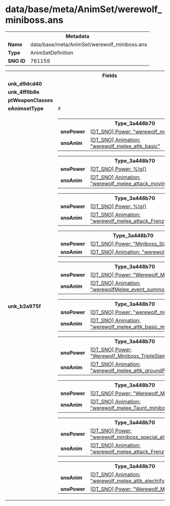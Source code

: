 <h1>data/base/meta/AnimSet/werewolf_miniboss.ans</h1><table><tr><th colspan="100%">Metadata</th></tr><tr><td><b>Name</b></td><td>data/base/meta/AnimSet/werewolf_miniboss.ans</td></tr><tr><td><b>Type</b></td><td>AnimSetDefinition</td></tr><tr><td><b>SNO ID</b></td><td>761159</td></tr></table>

<table><tr><th colspan="100%">Fields</th></tr><tr><td><b>unk_d9dcd40</b></td><td></td></tr><tr><td><b>unk_4ff6b8e</b></td><td></td></tr><tr><td><b>ptWeaponClasses</b></td><td></td></tr><tr><td><b>eAnimsetType</b></td><td><code>0</code></td></tr><tr><td><b>unk_b2a975f</b></td><td><table><tr><th colspan="100%">Type_3a448b70</th></tr><tr><td><b>snoPower</b></td><td><a href="..\Power\werewolf_miniboss_attack.pow">[DT_SNO] Power: "werewolf_miniboss_attack"</a></td></tr><tr><td><b>snoAnim</b></td><td><a href="..\Anim\werewolf_melee_attk_basic.ani">[DT_SNO] Animation: "werewolf_melee_attk_basic"</a></td></tr></table>


<table><tr><th colspan="100%">Type_3a448b70</th></tr><tr><td><b>snoPower</b></td><td><a href="#UKNOWN">[DT_SNO] Power: %!q(<nil>)</a></td></tr><tr><td><b>snoAnim</b></td><td><a href="..\Anim\werewolf_melee_attack_moving.ani">[DT_SNO] Animation: "werewolf_melee_attack_moving"</a></td></tr></table>


<table><tr><th colspan="100%">Type_3a448b70</th></tr><tr><td><b>snoPower</b></td><td><a href="#UKNOWN">[DT_SNO] Power: %!q(<nil>)</a></td></tr><tr><td><b>snoAnim</b></td><td><a href="..\Anim\werewolf_melee_attack_Frenzy.ani">[DT_SNO] Animation: "werewolf_melee_attack_Frenzy"</a></td></tr></table>


<table><tr><th colspan="100%">Type_3a448b70</th></tr><tr><td><b>snoPower</b></td><td><a href="..\Power\Miniboss_Stagger.pow">[DT_SNO] Power: "Miniboss_Stagger"</a></td></tr><tr><td><b>snoAnim</b></td><td><a href="..\Anim\werewolf_melee_stagger.ani">[DT_SNO] Animation: "werewolf_melee_stagger"</a></td></tr></table>


<table><tr><th colspan="100%">Type_3a448b70</th></tr><tr><td><b>snoPower</b></td><td><a href="..\Power\Werewolf_Miniboss_Intro.pow">[DT_SNO] Power: "Werewolf_Miniboss_Intro"</a></td></tr><tr><td><b>snoAnim</b></td><td><a href="..\Anim\werewolfMelee_event_summoned_fall_miniboss.ani">[DT_SNO] Animation: "werewolfMelee_event_summoned_fall_miniboss"</a></td></tr></table>


<table><tr><th colspan="100%">Type_3a448b70</th></tr><tr><td><b>snoPower</b></td><td><a href="..\Power\werewolf_miniboss_attack2.pow">[DT_SNO] Power: "werewolf_miniboss_attack2"</a></td></tr><tr><td><b>snoAnim</b></td><td><a href="..\Anim\werewolf_melee_attk_basic_miniboss.ani">[DT_SNO] Animation: "werewolf_melee_attk_basic_miniboss"</a></td></tr></table>


<table><tr><th colspan="100%">Type_3a448b70</th></tr><tr><td><b>snoPower</b></td><td><a href="..\Power\Werewolf_Miniboss_TripleSlam_Pools.pow">[DT_SNO] Power: "Werewolf_Miniboss_TripleSlam_Pools"</a></td></tr><tr><td><b>snoAnim</b></td><td><a href="..\Anim\werewolf_melee_attk_groundPound_miniboss.ani">[DT_SNO] Animation: "werewolf_melee_attk_groundPound_miniboss"</a></td></tr></table>


<table><tr><th colspan="100%">Type_3a448b70</th></tr><tr><td><b>snoPower</b></td><td><a href="..\Power\Werewolf_Miniboss_Stealth.pow">[DT_SNO] Power: "Werewolf_Miniboss_Stealth"</a></td></tr><tr><td><b>snoAnim</b></td><td><a href="..\Anim\werewolf_melee_Taunt_miniboss.ani">[DT_SNO] Animation: "werewolf_melee_Taunt_miniboss"</a></td></tr></table>


<table><tr><th colspan="100%">Type_3a448b70</th></tr><tr><td><b>snoPower</b></td><td><a href="..\Power\werewolf_miniboss_special_attack_2.pow">[DT_SNO] Power: "werewolf_miniboss_special_attack_2"</a></td></tr><tr><td><b>snoAnim</b></td><td><a href="..\Anim\werewolf_melee_attack_Frenzy.ani">[DT_SNO] Animation: "werewolf_melee_attack_Frenzy"</a></td></tr></table>


<table><tr><th colspan="100%">Type_3a448b70</th></tr><tr><td><b>snoAnim</b></td><td><a href="..\Anim\werewolf_melee_attk_electrify.ani">[DT_SNO] Animation: "werewolf_melee_attk_electrify"</a></td></tr><tr><td><b>snoPower</b></td><td><a href="..\Power\Werewolf_Miniboss_Summon.pow">[DT_SNO] Power: "Werewolf_Miniboss_Summon"</a></td></tr></table>


</td></tr></table>

